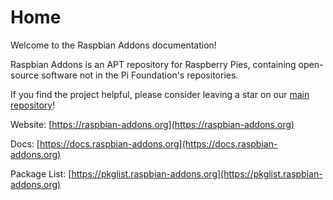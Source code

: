 # Home

Welcome to the Raspbian Addons documentation!

Raspbian Addons is an APT repository for Raspberry Pies, containing open-source software not in the Pi Foundation's repositories.

If you find the project helpful, please consider leaving a star on our [main repository](https://github.com/raspbian-addons/raspbian-addons/)!

Website: [https://raspbian-addons.org](https://raspbian-addons.org)

Docs: [https://docs.raspbian-addons.org](https://docs.raspbian-addons.org)

Package List: [https://pkglist.raspbian-addons.org](https://pkglist.raspbian-addons.org)